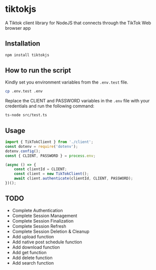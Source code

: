 # tiktokjs
A Tiktok client library for NodeJS that connects through the TikTok Web browser app

## Installation

```bash
npm install tiktokjs
```

## How to run the script

Kindly set you environment variables from the `.env.test` file.
```bash
cp .env.test .env
```

Replace the CLIENT and PASSWORD variables in the `.env` file with your credentials and run the following command:

```bash	
ts-node src/test.ts
```

## Usage
```ts
import { TikTokClient } from './client';
const dotenv = require('dotenv');
dotenv.config();
const { CLIENT, PASSWORD } = process.env;

(async () => {
    const clientId = CLIENT;
    const client = new TikTokClient();
    await client.authenticate(clientId, CLIENT, PASSWORD);
})();
```

## TODO
- Complete Authentication
- Complete Session Management
- Complete Session Finalization
- Complete Session Refresh
- Complete Session Deletion & Cleanup
- Add upload function
- Add native post schedule function
- Add download function
- Add get function
- Add delete function
- Add search function